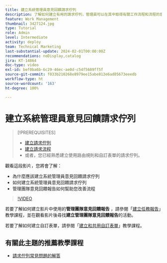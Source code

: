 ```yaml
---
title: 建立系統管理員意見回饋請求佇列
description: 了解如何建立有用的請求佇列，管理員可以在其中取得有關工作流程和流程的意見回饋。
feature: Work Management
thumbnail: 3427124.jpg
type: Tutorial
role: Admin
level: Intermediate
activity: deploy
team: Technical Marketing
last-substantial-update: 2024-02-01T00:00:00Z
recommendations: noDisplay,catalog
jira: KT-14864
doc-type: video
exl-id: bef0ba6b-6c29-46ec-ae0d-c54f5609ff5f
source-git-commit: f033b210268e8979ee15abe812e6ad85673eeedb
workflow-type: ht
source-wordcount: '163'
ht-degree: 100%

---
```


# 建立系統管理員意見回饋請求佇列

>[!PREREQUISITES]
>
>* [建立請求佇列](https://experienceleague.adobe.com/docs/workfront-learn/tutorials-workfront/manage-work/request-queues/create-a-request-queue.html)
>* [建立請求流程](https://experienceleague.adobe.com/docs/workfront-learn/tutorials-workfront/manage-work/request-queues/create-a-request-flow.html)
>* 或者，您已經熟悉建立使用路由規則和自訂表單的請求佇列。


觀看這段影片，您將會了解：

* 為什麼應該建立系統管理員意見回饋請求佇列
* 如何建立系統管理員意見回饋請求佇列
* 管理團隊意見回饋報告如何幫助您改善流程

>[!VIDEO](https://video.tv.adobe.com/v/3427124/?quality=12&learn=on)

若要了解如何建立影片中使用的&#x200B;**管理團隊意見回饋報告** ，請參閱「[建立任務報告](https://experienceleague.adobe.com/docs/workfront-learn/tutorials-workfront/reporting/basic-reporting/create-a-task-report.html?lang=zh-Hant)」教學課程，並在觀看影片後尋找&#x200B;**建立管理團隊意見回饋報告**&#x200B;的活動。

若要了解如何建立自訂表單，請參閱「[建立和共用自訂表單](https://experienceleague.adobe.com/docs/workfront-learn/tutorials-workfront/custom-data/custom-forms/custom-forms-creating-and-sharing-a-custom-form.html)」教學課程。

## 有關此主題的推薦教學課程

* [請求佇列常見問題的解答](/help/manage-work/request-queues/request-queue-faq.md)
